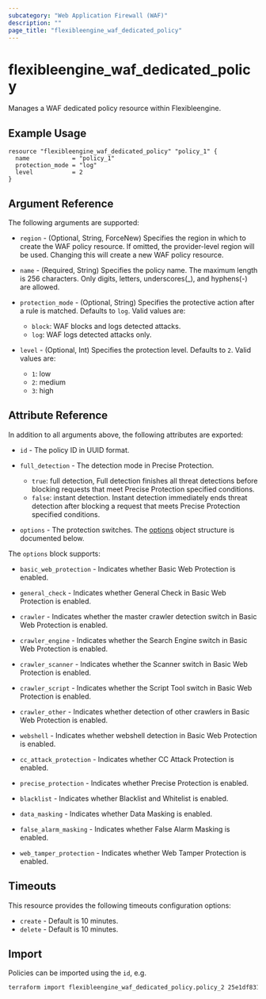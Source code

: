 ```yaml
---
subcategory: "Web Application Firewall (WAF)"
description: ""
page_title: "flexibleengine_waf_dedicated_policy"
---
```


# flexibleengine_waf_dedicated_policy

Manages a WAF dedicated policy resource within Flexibleengine.

## Example Usage

```hcl
resource "flexibleengine_waf_dedicated_policy" "policy_1" {
  name            = "policy_1"
  protection_mode = "log"
  level           = 2
}
```

## Argument Reference

The following arguments are supported:

* `region` - (Optional, String, ForceNew) Specifies the region in which to create the WAF policy resource.
  If omitted, the provider-level region will be used. Changing this will create a new WAF policy resource.

* `name` - (Required, String) Specifies the policy name. The maximum length is 256 characters. Only digits, letters,
  underscores(_), and hyphens(-) are allowed.

* `protection_mode` - (Optional, String) Specifies the protective action after a rule is matched. Defaults to `log`.
  Valid values are:
  + `block`: WAF blocks and logs detected attacks.
  + `log`: WAF logs detected attacks only.

* `level` - (Optional, Int) Specifies the protection level. Defaults to `2`. Valid values are:
  + `1`: low
  + `2`: medium
  + `3`: high

## Attribute Reference

In addition to all arguments above, the following attributes are exported:

* `id` - The policy ID in UUID format.

* `full_detection` - The detection mode in Precise Protection.
  + `true`: full detection, Full detection finishes all threat detections before blocking requests that meet Precise
    Protection specified conditions.
  + `false`: instant detection. Instant detection immediately ends threat detection after blocking a request that
    meets Precise Protection specified conditions.

* `options` - The protection switches. The [options](#waf_options) object structure is documented below.

<a name="waf_options"></a>
The `options` block supports:

* `basic_web_protection` - Indicates whether Basic Web Protection is enabled.

* `general_check` - Indicates whether General Check in Basic Web Protection is enabled.

* `crawler` - Indicates whether the master crawler detection switch in Basic Web Protection is enabled.

* `crawler_engine` - Indicates whether the Search Engine switch in Basic Web Protection is enabled.

* `crawler_scanner` - Indicates whether the Scanner switch in Basic Web Protection is enabled.

* `crawler_script` - Indicates whether the Script Tool switch in Basic Web Protection is enabled.

* `crawler_other` - Indicates whether detection of other crawlers in Basic Web Protection is enabled.

* `webshell` - Indicates whether webshell detection in Basic Web Protection is enabled.

* `cc_attack_protection` - Indicates whether CC Attack Protection is enabled.

* `precise_protection` - Indicates whether Precise Protection is enabled.

* `blacklist` - Indicates whether Blacklist and Whitelist is enabled.

* `data_masking` - Indicates whether Data Masking is enabled.

* `false_alarm_masking` - Indicates whether False Alarm Masking is enabled.

* `web_tamper_protection` - Indicates whether Web Tamper Protection is enabled.

## Timeouts

This resource provides the following timeouts configuration options:

* `create` - Default is 10 minutes.
* `delete` - Default is 10 minutes.

## Import

Policies can be imported using the `id`, e.g.

```sh
terraform import flexibleengine_waf_dedicated_policy.policy_2 25e1df831bea4022a6e22bebe678915a
```
